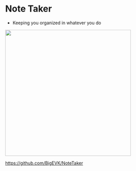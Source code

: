 # Note Taker 

- Keeping you organized in whatever you do

<img src="/public/assets/images/NoteTakerScreenshot" width="400" >

https://github.com/BigEVK/NoteTaker